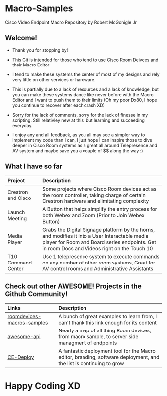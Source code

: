 # Macro-Samples
Cisco Video Endpoint Macro Repository by Robert McGonigle Jr

## Welcome!

* Thank you for stopping by!
* This Git is intended for those who tend to use Cisco Room Deivces and their Macro Editor
* I tend to make these systems the center of most of my designs and rely very little on other services or hardware.
* This is partially due to a lack of resources and a lack of knowledge, but you can make these systems dance like never before with the Macro Editor and I want to push them to their limits (Oh my poor Dx80, I hope you continue to recover after each crash XD)

* Sorry for the lack of comments, sorry for the lack of finesse in my scripting. Still relativley new at this, but learning and succeeding everyday.
* I enjoy any and all feedback, as you all may see a simpler way to implement my code than I can, I just hope I can inspire those to dive deeper in Cisco Room systems as a great all around Telepresence and AV system and maybe save you a couple of $$ along the way :)

## What I have so far

| Project | Description | 
| :--- | :--- | 
| Crestron and Cisco | Some projects where Cisco Room devices act as the room controller, taking charge of certain Crestron hardware and elimitating complexity | 
| Launch Meeting | A Button that helps simplify the entry process for both Webex and Zoom (Prior to Join Webex Button) | 
| Media Player| Grabs the Digital Signage platform by the horns, and modifies it into a User Interactable media player for Room and Board series endpoints. Get in room Docs and Videos right on the Touch 10 |
| T10 Command Center | Use 1 telepresence system to execute commands on any number of other room systems, Great for AV control rooms and Administrative Assistants |

## Check out other **AWESOME!** Projects in the Github Community!

| Links | Description |
| :--- | :--- |
|[roomdevices-macros-samples](https://github.com/CiscoDevNet/roomdevices-macros-samples)| A bunch of great examples to learn from, I can't thank this link enough for its content |
|[awesome-api](https://github.com/CiscoDevNet/awesome-xapi)| Nearly a map of all thing Room devices, from macro sample, to server side managment of endpoints |
|[CE-Deploy](https://github.com/voipnorm/CE-Deploy)| A fantastic deployment tool for the Macro editor, branding, software deployment, and the list is continuing to grow |

# Happy Coding XD
